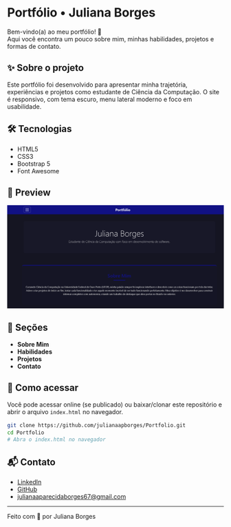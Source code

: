 # Portfólio • Juliana Borges

Bem-vindo(a) ao meu portfólio! 🚀  
Aqui você encontra um pouco sobre mim, minhas habilidades, projetos e formas de contato.

## ✨ Sobre o projeto

Este portfólio foi desenvolvido para apresentar minha trajetória, experiências e projetos como estudante de Ciência da Computação. O site é responsivo, com tema escuro, menu lateral moderno e foco em usabilidade.

## 🛠️ Tecnologias

- HTML5
- CSS3
- Bootstrap 5
- Font Awesome

## 📸 Preview

![Preview do Portfólio](./screenshot.png)

## 📂 Seções

- **Sobre Mim**
- **Habilidades**
- **Projetos**
- **Contato**

## 🚀 Como acessar

Você pode acessar online (se publicado) ou baixar/clonar este repositório e abrir o arquivo `index.html` no navegador.

```bash
git clone https://github.com/julianaapborges/Portfolio.git
cd Portfolio
# Abra o index.html no navegador
```

## 📬 Contato

- [LinkedIn](https://www.linkedin.com/in/juliana-aparecida-borges-138659271)
- [GitHub](https://github.com/julianaapborges)
- julianaaparecidaborges67@gmail.com

---

Feito com 💙 por Juliana Borges
